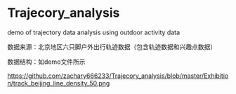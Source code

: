 # Trajecory_analysis
demo of trajectory data analysis using outdoor activity data

数据来源：北京地区六只脚户外出行轨迹数据（包含轨迹数据和兴趣点数据）

数据结构：如demo文件所示

https://github.com/zachary666233/Trajecory_analysis/blob/master/Exhibition/track_beijing_line_density_50.png
